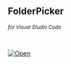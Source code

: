 ## FolderPicker
<sub><em>for Visual Studio Code</em></sub>

<br>

[![Open](https://open.vscode.dev/badges/open-in-vscode.svg)](https://open.vscode.dev/igorskyflyer/npm-vscode-folderpicker)
